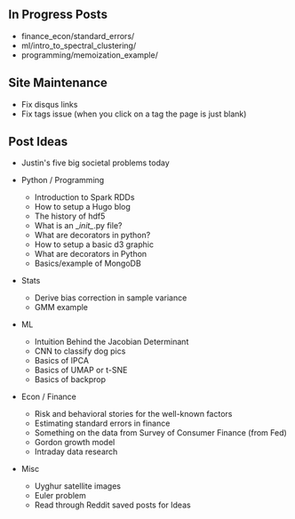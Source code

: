 ## In Progress Posts
- finance_econ/standard_errors/
- ml/intro_to_spectral_clustering/
- programming/memoization_example/

## Site Maintenance
- Fix disqus links
- Fix tags issue (when you click on a tag the page is just blank)

## Post Ideas
- Justin's five big societal problems today

- Python / Programming
  - Introduction to Spark RDDs
  - How to setup a Hugo blog
  - The history of hdf5
  - What is an \__init\__.py file?
  - What are decorators in python?
  - How to setup a basic d3 graphic
  - What are decorators in Python
  - Basics/example of MongoDB

- Stats
  - Derive bias correction in sample variance
  - GMM example

- ML
  - Intuition Behind the Jacobian Determinant
  - CNN to classify dog pics
  - Basics of IPCA
  - Basics of UMAP or t-SNE
  - Basics of backprop

- Econ / Finance
  - Risk and behavioral stories for the well-known factors
  - Estimating standard errors in finance
  - Something on the data from Survey of Consumer Finance (from Fed)
  - Gordon growth model
  - Intraday data research

- Misc
  - Uyghur satellite images
  - Euler problem
  - Read through Reddit saved posts for Ideas
